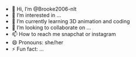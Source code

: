 - 👋 Hi, I’m @Brooke2006-nlt
- 👀 I’m interested in ...
- 🌱 I’m currently learning 3D animation and coding
- 💞️ I’m looking to collaborate on ...
- 📫 How to reach me snapchat or instagram
- 😄 Pronouns: she/her
- ⚡ Fun fact: ...

<!---
Brooke2006-nlt/Brooke2006-nlt is a ✨ special ✨ repository because its `README.md` (this file) appears on your GitHub profile.
You can click the Preview link to take a look at your changes.
--->
